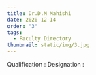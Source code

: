 ```yaml
---
title: Dr.D.M Mahishi
date: 2020-12-14
order: "3"
tags:
  - Faculty Directory
thumbnail: static/img/3.jpg
---
```


Qualification : Designation : 
